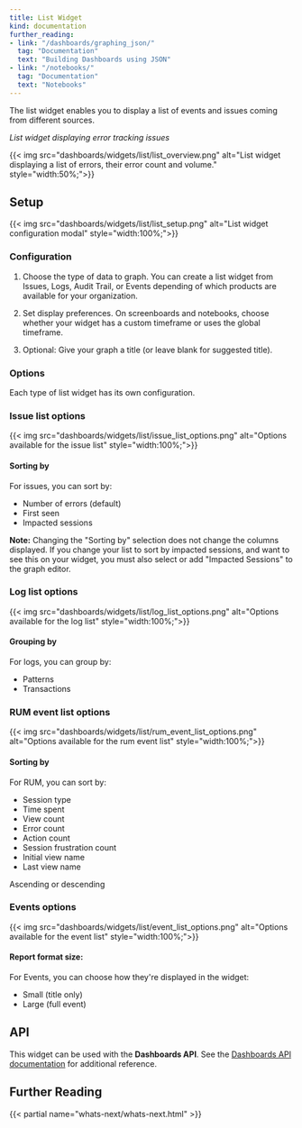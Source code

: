 ```yaml
---
title: List Widget
kind: documentation
further_reading:
- link: "/dashboards/graphing_json/"
  tag: "Documentation"
  text: "Building Dashboards using JSON"
- link: "/notebooks/"
  tag: "Documentation"
  text: "Notebooks"
---
```


The list widget enables you to display a list of events and issues coming from different sources.

_List widget displaying error tracking issues_

{{< img src="dashboards/widgets/list/list_overview.png" alt="List widget displaying a list of errors, their error count and volume." style="width:50%;">}}

## Setup

{{< img src="dashboards/widgets/list/list_setup.png" alt="List widget configuration modal" style="width:100%;">}}

### Configuration

1. Choose the type of data to graph. You can create a list widget from Issues, Logs, Audit Trail, or Events depending of which products are available for your organization.

2. Set display preferences. On screenboards and notebooks, choose whether your widget has a custom timeframe or uses the global timeframe.

3. Optional: Give your graph a title (or leave blank for suggested title).

### Options

Each type of list widget has its own configuration.

### Issue list options

{{< img src="dashboards/widgets/list/issue_list_options.png" alt="Options available for the issue list" style="width:100%;">}}

#### Sorting by

For issues, you can sort by:

* Number of errors (default)
* First seen
* Impacted sessions

**Note:** Changing the "Sorting by" selection does not change the columns displayed. If you change your list to sort by impacted sessions, and want to see this on your widget, you must also select or add "Impacted Sessions" to the graph editor.

### Log list options

{{< img src="dashboards/widgets/list/log_list_options.png" alt="Options available for the log list" style="width:100%;">}}

#### Grouping by

For logs, you can group by:

* Patterns
* Transactions

### RUM event list options

{{< img src="dashboards/widgets/list/rum_event_list_options.png" alt="Options available for the rum event list" style="width:100%;">}}

#### Sorting by

For RUM, you can sort by:

* Session type
* Time spent
* View count
* Error count
* Action count
* Session frustration count
* Initial view name
* Last view name

Ascending or descending

### Events options

{{< img src="dashboards/widgets/list/event_list_options.png" alt="Options available for the event list" style="width:100%;">}}

#### Report format size:

For Events, you can choose how they're displayed in the widget:

* Small (title only)
* Large (full event)

## API

This widget can be used with the **Dashboards API**. See the [Dashboards API documentation][1] for additional reference.

## Further Reading

{{< partial name="whats-next/whats-next.html" >}}

[1]: /api/v1/dashboards/
